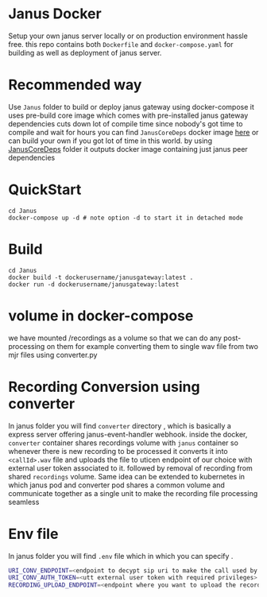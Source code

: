 # Janus Docker

Setup your own janus server locally or on production environment hassle free. this repo contains both `Dockerfile` and `docker-compose.yaml` for building as well as deployment of janus server.

# Recommended way

Use `Janus` folder to build or deploy janus gateway using docker-compose
it uses pre-build core image which comes with pre-installed janus gateway dependencies cuts down lot of compile time since nobody's got time to compile and wait for hours
you can find `JanusCoreDeps` docker image [here](https://hub.docker.com/repository/docker/shivanshtalwar0/januscoredeps/tags)
or can build your own if you got lot of time in this world. by using [JanusCoreDeps](./JanusCoreDeps/) folder it outputs docker image containing just janus peer dependencies


# QuickStart

    cd Janus
    docker-compose up -d # note option -d to start it in detached mode

# Build

    cd Janus
    docker build -t dockerusername/janusgateway:latest .
    docker run -d dockerusername/janusgateway:latest
# volume in docker-compose
we have mounted /recordings as a volume so that we can do any post-processing on them for example converting them to single wav file from two mjr files using converter.py

# Recording Conversion using converter
In janus folder you will find `converter` directory , which is basically a express server offering janus-event-handler webhook.
inside the docker,  `converter` container shares recordings volume with `janus` container so whenever there is new recording to be processed it converts it into `<callId>.wav` file and uploads the file to uticen endpoint of our choice with external user token associated to it. followed by removal of recording from shared `recordings` volume.
Same idea can be extended to kubernetes in which janus pod and converter pod shares a common volume and communicate together as a single unit to make the recording file processing seamless
# Env file
In janus folder you will find `.env` file which in which you can specify  .
```bash
URI_CONV_ENDPOINT=<endpoint to decypt sip uri to make the call used by janus>
URI_CONV_AUTH_TOKEN=<utt external user token with required privileges>
RECORDING_UPLOAD_ENDPOINT=<endpoint where you want to upload the recording once ready>
```
